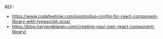 REF:

- https://www.codefeetime.com/post/rollup-config-for-react-component-library-with-typescript-scss/
- https://blog.harveydelaney.com/creating-your-own-react-component-library/
